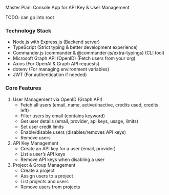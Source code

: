 Master Plan: Console App for API Key & User Management

TODO: can go into root

### Technology Stack

- Node.js with Express.js (Backend server)
- TypeScript (Strict typing & better development experience)
- Commander.js (commander & @commander-js/extra-typings) (CLI tool)
- Microsoft Graph API (OpenID) (Fetch users from your org)
- Axios (For OpenAI & Graph API requests)
- dotenv (For managing environment variables)
- JWT (For authentication if needed)

### Core Features

1. User Management via OpenID (Graph API)
   - Fetch all users (email, name, active/inactive, credits used, credits left)
   - Filter users by email (contains keyword)
   - Get user details (email, provider, api keys, usage, limits)
   - Set user credit limits
   - Enable/disable users (disables/removes API keys)
   - Remove users
2. API Key Management
   - Create an API key for a user (email, provider)
   - List a user’s API keys
   - Remove API keys when disabling a user
3. Project & Group Management
   - Create a project
   - Assign users to a project
   - List projects and users
   - Remove users from projects
